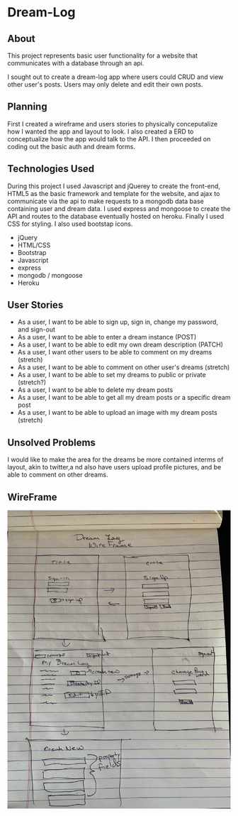 # Dream-Log


## About
This project represents basic user functionality for a website that communicates with a database through an api.

I sought out to create a dream-log app where users could CRUD and view other user's posts. Users may only delete and edit their own posts.


## Planning
First I created a wireframe and users stories to physically conceputalize how I wanted the app and layout to look. I also created a ERD to conceptualize how the app would talk to the API. I then proceeded on coding out the basic auth and dream forms.


## Technologies Used

During this project I used Javascript and jQuerey to create the front-end, HTML5 as the basic framework and template for the website, and ajax to communicate via the api to make requests to a mongodb data base containing user and dream data. I used express and mongoose to create the API and routes to the database eventually hosted on heroku. Finally I used CSS for styling. I also used bootstap icons.

* jQuery
* HTML/CSS
* Bootstrap
* Javascript
* express
* mongodb / mongoose
* Heroku

## User Stories

* As a user, I want to be able to sign up, sign in, change my password, and sign-out
* As a user, I want to be able to enter a dream instance (POST)
* As a user, I want to be able to edit my own dream description (PATCH)
* As a user, I want other users to be able to comment on my dreams (stretch)
* As a user, I want to be able to comment on other user's dreams (stretch)
* As a user, I want to be able to set my dreams to public or private (stretch?)
* As a user, I want to be able to delete my dream posts
* As a user, I want to be able to get all my dream posts or a specific dream post
* As a user, I want to be able to upload an image with my dream posts (stretch)

## Unsolved Problems

I would like to make the area for the dreams be more contained interms of layout, akin to twitter,a nd also have users upload profile pictures, and be able to comment on other dreams.

## WireFrame

![WireFrame](public/wireframe.jpeg)
